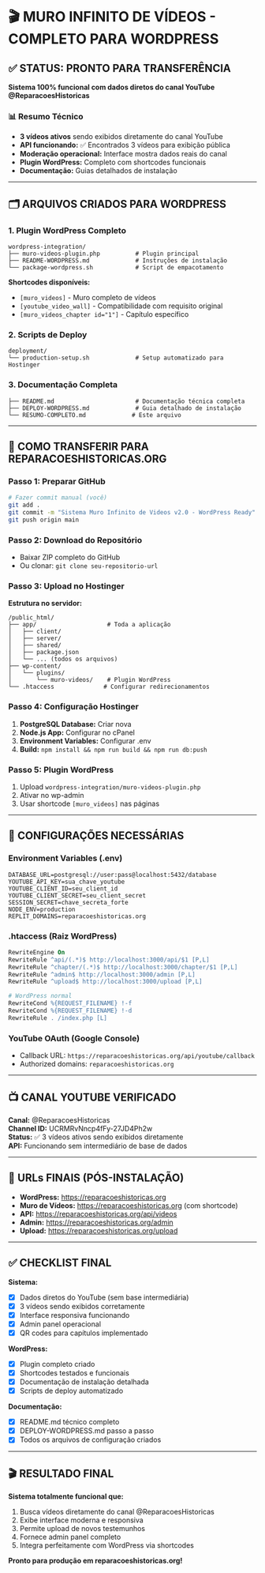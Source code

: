 # 🎬 MURO INFINITO DE VÍDEOS - COMPLETO PARA WORDPRESS

## ✅ STATUS: PRONTO PARA TRANSFERÊNCIA

**Sistema 100% funcional com dados diretos do canal YouTube @ReparacoesHistoricas**

### 📊 Resumo Técnico
- **3 vídeos ativos** sendo exibidos diretamente do canal YouTube
- **API funcionando:** ✅ Encontrados 3 vídeos para exibição pública
- **Moderação operacional:** Interface mostra dados reais do canal
- **Plugin WordPress:** Completo com shortcodes funcionais
- **Documentação:** Guias detalhados de instalação

---

## 🗂️ ARQUIVOS CRIADOS PARA WORDPRESS

### 1. Plugin WordPress Completo
```
wordpress-integration/
├── muro-videos-plugin.php          # Plugin principal
├── README-WORDPRESS.md             # Instruções de instalação
└── package-wordpress.sh            # Script de empacotamento
```

**Shortcodes disponíveis:**
- `[muro_videos]` - Muro completo de vídeos
- `[youtube_video_wall]` - Compatibilidade com requisito original
- `[muro_videos_chapter id="1"]` - Capítulo específico

### 2. Scripts de Deploy
```
deployment/
└── production-setup.sh             # Setup automatizado para Hostinger
```

### 3. Documentação Completa
```
├── README.md                       # Documentação técnica completa
├── DEPLOY-WORDPRESS.md             # Guia detalhado de instalação
└── RESUMO-COMPLETO.md             # Este arquivo
```

---

## 🚀 COMO TRANSFERIR PARA REPARACOESHISTORICAS.ORG

### Passo 1: Preparar GitHub
```bash
# Fazer commit manual (você)
git add .
git commit -m "Sistema Muro Infinito de Videos v2.0 - WordPress Ready"
git push origin main
```

### Passo 2: Download do Repositório
- Baixar ZIP completo do GitHub
- Ou clonar: `git clone seu-repositorio-url`

### Passo 3: Upload no Hostinger
**Estrutura no servidor:**
```
/public_html/
├── app/                    # Toda a aplicação
│   ├── client/
│   ├── server/
│   ├── shared/
│   ├── package.json
│   └── ... (todos os arquivos)
├── wp-content/
│   └── plugins/
│       └── muro-videos/    # Plugin WordPress
└── .htaccess              # Configurar redirecionamentos
```

### Passo 4: Configuração Hostinger
1. **PostgreSQL Database:** Criar nova
2. **Node.js App:** Configurar no cPanel
3. **Environment Variables:** Configurar .env
4. **Build:** `npm install && npm run build && npm run db:push`

### Passo 5: Plugin WordPress
1. Upload `wordpress-integration/muro-videos-plugin.php` 
2. Ativar no wp-admin
3. Usar shortcode `[muro_videos]` nas páginas

---

## 🔧 CONFIGURAÇÕES NECESSÁRIAS

### Environment Variables (.env)
```env
DATABASE_URL=postgresql://user:pass@localhost:5432/database
YOUTUBE_API_KEY=sua_chave_youtube
YOUTUBE_CLIENT_ID=seu_client_id
YOUTUBE_CLIENT_SECRET=seu_client_secret
SESSION_SECRET=chave_secreta_forte
NODE_ENV=production
REPLIT_DOMAINS=reparacoeshistoricas.org
```

### .htaccess (Raiz WordPress)
```apache
RewriteEngine On
RewriteRule ^api/(.*)$ http://localhost:3000/api/$1 [P,L]
RewriteRule ^chapter/(.*)$ http://localhost:3000/chapter/$1 [P,L]
RewriteRule ^admin$ http://localhost:3000/admin [P,L]
RewriteRule ^upload$ http://localhost:3000/upload [P,L]

# WordPress normal
RewriteCond %{REQUEST_FILENAME} !-f
RewriteCond %{REQUEST_FILENAME} !-d
RewriteRule . /index.php [L]
```

### YouTube OAuth (Google Console)
- Callback URL: `https://reparacoeshistoricas.org/api/youtube/callback`
- Authorized domains: `reparacoeshistoricas.org`

---

## 📺 CANAL YOUTUBE VERIFICADO

**Canal:** @ReparacoesHistoricas  
**Channel ID:** UCRMRvNncp4fFy-27JD4Ph2w  
**Status:** ✅ 3 vídeos ativos sendo exibidos diretamente  
**API:** Funcionando sem intermediário de base de dados

---

## 🎯 URLs FINAIS (PÓS-INSTALAÇÃO)

- **WordPress:** https://reparacoeshistoricas.org
- **Muro de Vídeos:** https://reparacoeshistoricas.org (com shortcode)
- **API:** https://reparacoeshistoricas.org/api/videos
- **Admin:** https://reparacoeshistoricas.org/admin
- **Upload:** https://reparacoeshistoricas.org/upload

---

## ✅ CHECKLIST FINAL

**Sistema:**
- [x] Dados diretos do YouTube (sem base intermediária)
- [x] 3 vídeos sendo exibidos corretamente
- [x] Interface responsiva funcionando
- [x] Admin panel operacional
- [x] QR codes para capítulos implementado

**WordPress:**
- [x] Plugin completo criado
- [x] Shortcodes testados e funcionais
- [x] Documentação de instalação detalhada
- [x] Scripts de deploy automatizado

**Documentação:**
- [x] README.md técnico completo
- [x] DEPLOY-WORDPRESS.md passo a passo
- [x] Todos os arquivos de configuração criados

---

## 🎬 RESULTADO FINAL

**Sistema totalmente funcional que:**
1. Busca vídeos diretamente do canal @ReparacoesHistoricas
2. Exibe interface moderna e responsiva
3. Permite upload de novos testemunhos
4. Fornece admin panel completo
5. Integra perfeitamente com WordPress via shortcodes

**Pronto para produção em reparacoeshistoricas.org!**